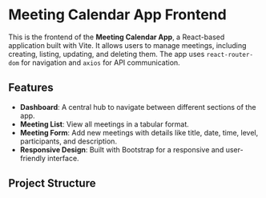 # Meeting Calendar App Frontend

This is the frontend of the **Meeting Calendar App**, a React-based application built with Vite. It allows users to manage meetings, including creating, listing, updating, and deleting them. The app uses `react-router-dom` for navigation and `axios` for API communication.

## Features

- **Dashboard**: A central hub to navigate between different sections of the app.
- **Meeting List**: View all meetings in a tabular format.
- **Meeting Form**: Add new meetings with details like title, date, time, level, participants, and description.
- **Responsive Design**: Built with Bootstrap for a responsive and user-friendly interface.

## Project Structure
